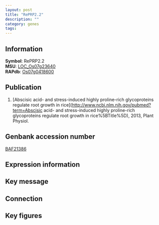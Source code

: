 ```yaml
---
layout: post
title: "RePRP2.2"
description: ""
category: genes
tags: 
---
```


## Information
__Symbol__: RePRP2.2  
__MSU__: [LOC_Os07g23640](http://rice.plantbiology.msu.edu/cgi-bin/ORF_infopage.cgi?orf=LOC_Os07g23640)  
__RAPdb__: [Os07g0418600](http://rapdb.dna.affrc.go.jp/viewer/gbrowse_details/irgsp1?name=Os07g0418600)  

## Publication
1. [Abscisic acid- and stress-induced highly proline-rich glycoproteins regulate root growth in rice](http://www.ncbi.nlm.nih.gov/pubmed?term=Abscisic acid- and stress-induced highly proline-rich glycoproteins regulate root growth in rice%5BTitle%5D), 2013, Plant Physiol.

## Genbank accession number
[BAF21386](http://www.ncbi.nlm.nih.gov/nuccore/BAF21386)  

## Expression information

## Key message

## Connection

## Key figures


